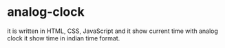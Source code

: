 # analog-clock
it is written in HTML, CSS, JavaScript and it show current time with analog clock it show time in indian time format.
